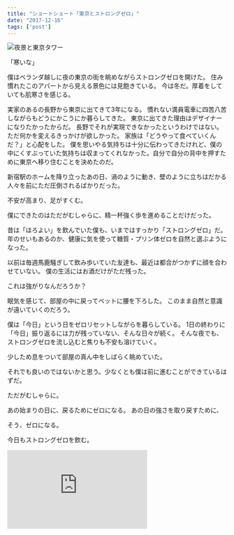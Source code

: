 ```yaml
---
title: "ショートショート「東京とストロングゼロ」"
date: "2017-12-16"
tags: ['post']
---
```


![夜景と東京タワー](https://abroller.tech/wp-content/uploads/2017/12/tokyo-1.jpg)

「寒いな」

僕はベランダ越しに夜の東京の街を眺めながらストロングゼロを開けた。 住み慣れたこのアパートから見える景色には見飽きている。 今は冬だ。厚着をしていても肌寒さを感じる。

実家のあるの長野から東京に出てきて3年になる。 慣れない満員電車に四苦八苦しながらもどうにかこうにか暮らしてきた。 東京に出てきた理由はデザイナーになりたかったからだ。 長野でそれが実現できなかったというわけではない。ただ何かを変えるきっかけが欲しかった。 家族は「どうやって食べていくんだ？」と心配をした。 僕を思いやる気持ちは十分に伝わってきたけれど、僕の中にくすぶっていた気持ちは収まってくれなかった。自分で自分の背中を押すために東京へ移り住むことを決めたのだ。

新宿駅のホームを降り立ったあの日、渦のように動き、壁のように立ちはだかる人々を前にただ圧倒されるばかりだった。

不安が高まり、足がすくむ。

僕にできたのはただがむしゃらに、精一杯強く歩を進めることだけだった。

昔は「ほろよい」を飲んでいた僕も、いまではすっかり「ストロングゼロ」だ。 年のせいもあるのか、健康に気を使って糖質・プリン体ゼロを自然と選ぶようになった。

以前は毎週馬鹿騒ぎして飲み歩いていた友達も、最近は都合がつかずに顔を合わせていない。 僕の生活にはお酒だけがただ残った。

これは強がりなんだろうか？

眠気を感じて、部屋の中に戻ってベットに腰を下ろした。 このまま自然と意識が遠いていくのだろう。

僕は「今日」という日をゼロリセットしながらを暮らしている。 1日の終わりに「今日」振り返るには力が残っていない、そんな日々が続く。 そんな夜でも、ストロングゼロを流し込むと焦りも不安も溶けていく。

少しため息をついて部屋の真ん中をしばらく眺めていた。

それでも良いのではないかと思う。少なくとも僕は前に進むことができているはずだ。

ただがむしゃらに。

あの始まりの日に、戻るためにゼロになる。 あの日の強さを取り戻すために、

そう、ゼロになる。

今日もストロングゼロを飲む。

<iframe src="https://www.youtube.com/embed/9osrk5jXCUY" width="320" height="180" frameborder="0" allowfullscreen="allowfullscreen"></iframe>
